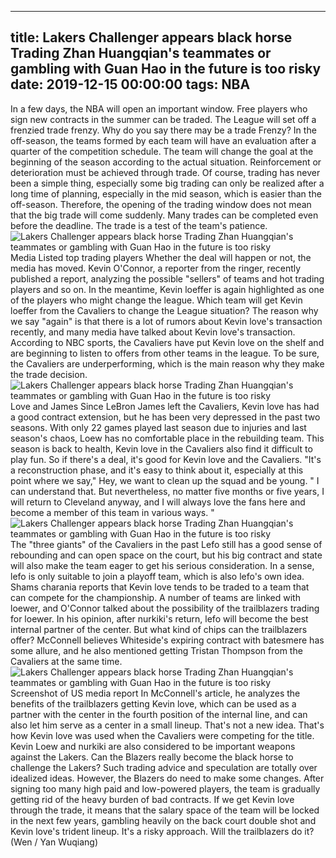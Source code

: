 
---
title: Lakers Challenger appears black horse Trading Zhan Huangqian's teammates or gambling with Guan Hao in the future is too risky
date: 2019-12-15 00:00:00
tags:  NBA
---
In a few days, the NBA will open an important window. Free players who sign new contracts in the summer can be traded. The League will set off a frenzied trade frenzy. Why do you say there may be a trade Frenzy? In the off-season, the teams formed by each team will have an evaluation after a quarter of the competition schedule. The team will change the goal at the beginning of the season according to the actual situation. Reinforcement or deterioration must be achieved through trade.
Of course, trading has never been a simple thing, especially some big trading can only be realized after a long time of planning, especially in the mid season, which is easier than the off-season. Therefore, the opening of the trading window does not mean that the big trade will come suddenly. Many trades can be completed even before the deadline. The trade is a test of the team's patience.
![Lakers Challenger appears black horse Trading Zhan Huangqian's teammates or gambling with Guan Hao in the future is too risky](65dea3a84e544520aa8dbd656283bd5e.jpg)
Media Listed top trading players
Whether the deal will happen or not, the media has moved.
Kevin O'Connor, a reporter from the ringer, recently published a report, analyzing the possible "sellers" of teams and hot trading players and so on. In the meantime, Kevin loeffer is again highlighted as one of the players who might change the league. Which team will get Kevin loeffer from the Cavaliers to change the League situation?
The reason why we say "again" is that there is a lot of rumors about Kevin love's transaction recently, and many media have talked about Kevin love's transaction. According to NBC sports, the Cavaliers have put Kevin love on the shelf and are beginning to listen to offers from other teams in the league. To be sure, the Cavaliers are underperforming, which is the main reason why they make the trade decision.
![Lakers Challenger appears black horse Trading Zhan Huangqian's teammates or gambling with Guan Hao in the future is too risky](635b178a46e9444eb3b3e805162810f1.jpg)
Love and James
Since LeBron James left the Cavaliers, Kevin love has had a good contract extension, but he has been very depressed in the past two seasons. With only 22 games played last season due to injuries and last season's chaos, Loew has no comfortable place in the rebuilding team. This season is back to health, Kevin love in the Cavaliers also find it difficult to play fun.
So if there's a deal, it's good for Kevin love and the Cavaliers.
"It's a reconstruction phase, and it's easy to think about it, especially at this point where we say," Hey, we want to clean up the squad and be young. " I can understand that. But nevertheless, no matter five months or five years, I will return to Cleveland anyway, and I will always love the fans here and become a member of this team in various ways. "
![Lakers Challenger appears black horse Trading Zhan Huangqian's teammates or gambling with Guan Hao in the future is too risky](75763a81cdf041e7b5f2d520495539aa.jpg)
The "three giants" of the Cavaliers in the past
Lefo still has a good sense of rebounding and can open space on the court, but his big contract and state will also make the team eager to get his serious consideration. In a sense, lefo is only suitable to join a playoff team, which is also lefo's own idea. Shams charania reports that Kevin love tends to be traded to a team that can compete for the championship.
A number of teams are linked with loewer, and O'Connor talked about the possibility of the trailblazers trading for loewer. In his opinion, after nurkiki's return, lefo will become the best internal partner of the center. But what kind of chips can the trailblazers offer? McConnell believes Whiteside's expiring contract with batesmere has some allure, and he also mentioned getting Tristan Thompson from the Cavaliers at the same time.
![Lakers Challenger appears black horse Trading Zhan Huangqian's teammates or gambling with Guan Hao in the future is too risky](a55beadfa21d46c5867b33163f0eed71.jpg)
Screenshot of US media report
In McConnell's article, he analyzes the benefits of the trailblazers getting Kevin love, which can be used as a partner with the center in the fourth position of the internal line, and can also let him serve as a center in a small lineup. That's not a new idea. That's how Kevin love was used when the Cavaliers were competing for the title. Kevin Loew and nurkiki are also considered to be important weapons against the Lakers. Can the Blazers really become the black horse to challenge the Lakers?
Such trading advice and speculation are totally over idealized ideas.
However, the Blazers do need to make some changes. After signing too many high paid and low-powered players, the team is gradually getting rid of the heavy burden of bad contracts. If we get Kevin love through the trade, it means that the salary space of the team will be locked in the next few years, gambling heavily on the back court double shot and Kevin love's trident lineup. It's a risky approach. Will the trailblazers do it?
(Wen / Yan Wuqiang)